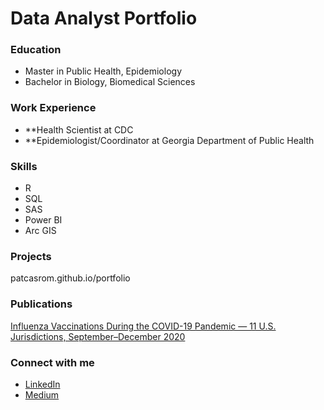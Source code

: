 # Data Analyst Portfolio

### Education
- Master in Public Health, Epidemiology
- Bachelor in Biology, Biomedical Sciences

### Work Experience
- **Health Scientist at CDC
- **Epidemiologist/Coordinator at Georgia Department of Public Health
 
### Skills
 - R
 - SQL
 - SAS
 - Power BI
 - Arc GIS
   
### Projects
patcasrom.github.io/portfolio

### Publications
[Influenza Vaccinations During the COVID-19 Pandemic — 11 U.S. Jurisdictions, September–December 2020](https://www.cdc.gov/mmwr/volumes/70/wr/mm7045a3.htm)

### Connect with me
- [LinkedIn](https://www.linkedin.com/in/patcasrom/)
- [Medium](https://medium.com/@patcasrom)
